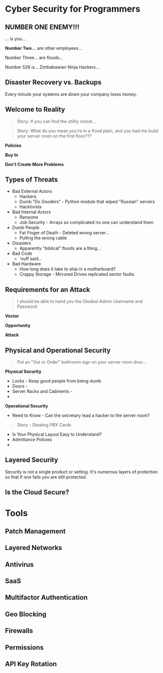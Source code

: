 # Cyber Security for Programmers

## NUMBER ONE ENEMY!!!
... is you...

**Number Two...** are other employees...

Number Three... are floods...

Number 526 is... Zimbabawian Ninja Hackers...

## Disaster Recovery vs. Backups

Every minute your systems are down your company loses money.

## Welcome to Reality
>Story: If you can find the utility closet...

>Story: What do you mean you're in a flood plain, and you had me build your server room on the first floor???

**Policies**

**Buy In**

**Don't Create More Problems**

## Types of Threats

- Bad External Actors
  - Hackers
  - Dumb "Do Gooders" - Python module that wiped "Russian" servers
  - Hacktivists 
- Bad Internal Actors
  - Ransome
  - Job Security - Arrays so complicated no one can understand them
- Dumb People
  - Fat Finger of Death - Deleted wrong server...
  - Pulling the wrong cable
- Disasters
  - Apparently "biblical" floods are a thing...
- Bad Code
  - 'nuff said...
- Bad Hardware
  - How long does it take to ship in a motherboard?
  - Crappy Storage - Mirrored Drives replicated sector faults


## Requirements for an Attack
>I should be able to hand you the Gloabal Admin Username and Password

**Vector**

**Opportunity**

**Attack**

## Physical and Operational Security
>Put an "Out or Order" bathroom sign on your server room door...

**Physical Security**
- Locks - Keep good people from being dumb
- Doors -
- Server Racks and Cabinents - 
- 

**Operational Security**
  - Need to Know - Can the secretary lead a hacker to the server room?
  >Story - Stealing PBX Cards
  - Is Your Physical Layout Easy to Understand?
  - Admittance Policies
  - 

## Layered Security

Security is not a single product or setting.  It's numerous layers of protection so that if one fails you are still protected.

## Is the Cloud Secure?


# Tools

## Patch Management

## Layered Networks

## Antivirus

## SaaS

## Multifactor Authentication

## Geo Blocking

## Firewalls

## Permissions

## API Key Rotation



